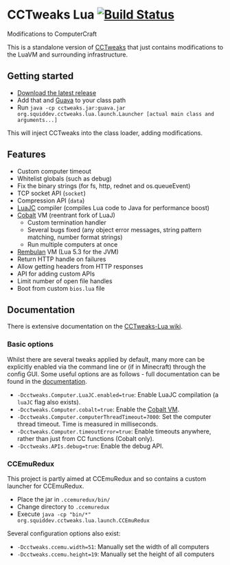 # CCTweaks Lua [![Build Status](https://travis-ci.org/SquidDev-CC/CCTweaks-Lua.svg?branch=master)](https://travis-ci.org/SquidDev-CC/CCTweaks-Lua)
Modifications to ComputerCraft

This is a standalone version of [CCTweaks](https://github.com/SquidDev-CC/CC-Tweaks) that just contains modifications to the LuaVM and surrounding infrastructure.

## Getting started
 - [Download the latest release](https://github.com/SquidDev-CC/CCTweaks-Lua/releases/latest)
 - Add that and [Guava](https://github.com/google/guava) to your class path
 - Run `java -cp cctweaks.jar:guava.jar org.squiddev.cctweaks.lua.launch.Launcher [actual main class and arguments...]`
 
This will inject CCTweaks into the class loader, adding modifications.

## Features
 - Custom computer timeout
 - Whitelist globals (such as debug)
 - Fix the binary strings (for fs, http, rednet and os.queueEvent)
 - TCP socket API (`socket`)
 - Compression API (`data`)
 - [LuaJC](https://github.com/SquidDev/luaj.luajc) compiler (compiles Lua code to Java for performance boost)
 - [Cobalt](https://github.com/SquidDev/Cobalt) VM (reentrant fork of LuaJ)
   - Custom termination handler
   - Several bugs fixed (any object error messages, string pattern matching, number format strings)
   - Run multiple computers at once
 - [Rembulan](https://github.com/mjanicek/rembulan) VM (Lua 5.3 for the JVM)
 - Return HTTP handle on failures
 - Allow getting headers from HTTP responses
 - API for adding custom APIs
 - Limit number of open file handles
 - Boot from custom `bios.lua` file

## Documentation
There is extensive documentation on the [CCTweaks-Lua wiki](https://github.com/SquidDev-CC/CCTweaks-Lua/wiki).

### Basic options
Whilst there are several tweaks applied by default, many more can be explicitly enabled
via the command line or (if in Minecraft) through the config GUI. Some useful options are as 
follows - full documentation can be found in the 
[documentation](https://github.com/SquidDev-CC/CCTweaks-Lua/wiki).

 - `-Dcctweaks.Computer.LuaJC.enabled=true`: Enable LuaJC compilation (a `luaJC` flag also exists).
 - `-Dcctweaks.Computer.cobalt=true`: Enable the [Cobalt VM](https://github.com/SquidDev/Cobalt).
 - `-Dcctweaks.Computer.computerThreadTimeout=7000`: Set the computer thread timeout. Time is measured in milliseconds.
 - `-Dcctweaks.Computer.timeoutError=true`: Enable timeouts anywhere, rather than just from CC functions (Cobalt only).
 - `-Dcctweaks.APIs.debug=true`: Enable the debug API.

### CCEmuRedux
This project is partly aimed at CCEmuRedux and so contains a custom launcher for CCEmuRedux.

 - Place the jar in `.ccemuredux/bin/`
 - Change directory to `.ccemuredux`
 - Execute `java -cp "bin/*" org.squiddev.cctweaks.lua.launch.CCEmuRedux`

Several configuration options also exist:

 - `-Dcctweaks.ccemu.width=51`: Manually set the width of all computers
 - `-Dcctweaks.ccemu.height=19`: Manually set the height of all computers

